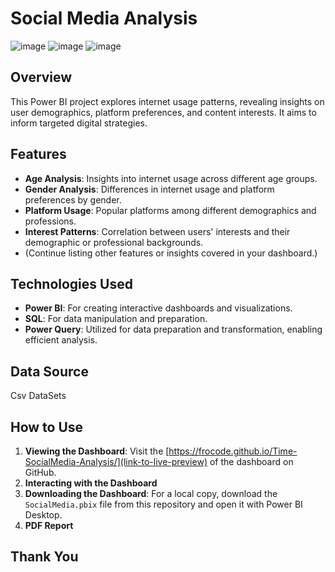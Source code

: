 # Social Media Analysis 
![image](https://github.com/FroCode/Time-SocialMedia-Analysis/blob/main/Reports/Capture%20d'%C3%A9cran%202024-02-25%20191259.png)
![image](https://github.com/FroCode/Time-SocialMedia-Analysis/blob/main/Reports/Capture%20d'%C3%A9cran%202024-02-25%20191323.png)
![image](https://github.com/FroCode/Time-SocialMedia-Analysis/blob/main/Reports/Capture%20d'%C3%A9cran%202024-02-25%20193543.png)
## Overview

This Power BI project explores internet usage patterns, revealing insights on user demographics, platform preferences, and content interests. It aims to inform targeted digital strategies.

## Features

- **Age Analysis**: Insights into internet usage across different age groups.
- **Gender Analysis**: Differences in internet usage and platform preferences by gender.
- **Platform Usage**: Popular platforms among different demographics and professions.
- **Interest Patterns**: Correlation between users' interests and their demographic or professional backgrounds.
- (Continue listing other features or insights covered in your dashboard.)

## Technologies Used

- **Power BI**: For creating interactive dashboards and visualizations.
- **SQL**: For data manipulation and preparation.
- **Power Query**: Utilized for data preparation and transformation, enabling efficient analysis.
## Data Source

Csv DataSets

## How to Use

1. **Viewing the Dashboard**: Visit the [https://frocode.github.io/Time-SocialMedia-Analysis/](link-to-live-preview) of the dashboard on GitHub.
2. **Interacting with the Dashboard**
3. **Downloading the Dashboard**: For a local copy, download the `SocialMedia.pbix` file from this repository and open it with Power BI Desktop.
4. **PDF Report**
## Thank You